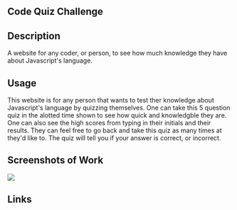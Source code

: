 ## Code Quiz Challenge 

## Description 

A website for any coder, or person, to see how much knowledge they have about Javascript's language. 

## Usage

This website is for any person that wants to test ther knowledge about Javascript's language by quizzing themselves. One can take this 5 question quiz in the alotted time shown to see how quick and knowledgble they are. One can also see the high scores from typing in their initials and their results. They can feel free to go back and take this quiz as many times at they'd like to. The quiz will tell you if your answer is correct, or incorrect. 

## Screenshots of Work

![](https://file%2B.vscode-resource.vscode-cdn.net/var/folders/2m/6clk9c2n4hn7320xgd94h48h0000gn/T/TemporaryItems/NSIRD_screencaptureui_fmjGp3/Screen%20Shot%202022-10-24%20at%205.34.15%20PM.png?version%3D1666647278379)

## Links